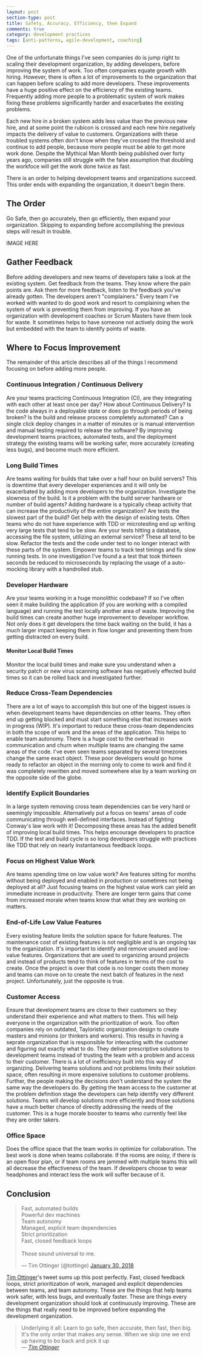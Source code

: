 ```yaml
---
layout: post
section-type: post
title: Safety, Accuracy, Efficiency, then Expand 
comments: true
category: development practices
tags: [anti-patterns, agile-development, coaching]
---
```


One of the unfortunate things I've seen companies do is jump right to scaling their development organization, by adding developers, before improving the system of work. Too often companies equate growth with hiring. However, there is often a lot of improvements to the organization that can happen before scaling to add more developers. These improvements have a huge positive effect on the efficiency of the existing teams. Frequently adding more people to a problematic system of work makes fixing these problems significantly harder and exacerbates the existing problems. 

Each new hire in a broken system adds less value than the previous new hire, and at some point the rubicon is crossed and each new hire negatively impacts the delivery of value to customers. Organizations with these troubled systems often don't know when they've crossed the threshold and continue to add people, because more people must be able to get more work done. Despite the Mythical Man Month being published over forty years ago, companies still struggle with the false assumption that doubling the workfoce will get the work done twice as fast. 

There is an order to helping development teams and organizations succeed. This order ends with expanding the organization, it doesn't begin there. 

## The Order

Go Safe, then go accurately, then go efficiently, then expand your organization. Skipping to expanding before accomplishing the previous steps will result in trouble. 

IMAGE HERE

## Gather Feedback

Before adding developers and new teams of developers take a look at the existing system. Get feedback from the teams. They know where the pain points are. Ask them for more feedback, listen to the feedback you've already gotten. The developers aren't "complainers." Every team I've worked with wanted to do good work and resort to complaining when the system of work is preventing them from improving. If you have an organization with development coaches or Scrum Masters have them look for waste. It sometimes helps to have someone not actively doing the work but embedded with the team to identify points of waste. 


## Where to Focus Improvement 

The remainder of this article describes all of the things I recommend focusing on before adding more people.

### Continuous Integration / Continuous Delivery

Are your teams practicing Continuous Integration (CI), are they integrating with each other at least once per day? How about Continuous Delivery? Is the code always in a deployable state or does go through periods of being broken? Is the build and release process completely automated? Can a single click deploy changes in a matter of minutes or is manual intervention and manual testing required to release the software? By improving development teams practices, automated tests, and the deployment strategy the existing teams will be working safer, more accurately (creating less bugs), and become much more efficient.

### Long Build Times

Are teams waiting for builds that take over a half hour on build servers? This is downtime that every developer experiences and it will only be exacerbated by adding more developers to the organization. Investigate the slowness of the build. Is it a problem with the build server hardware or number of build agents? Adding hardware is a typically cheap activity that can increase the productivity of the entire organization? Are tests the slowest part of the build? Get help with the design of existing tests. Often teams who do not have experience with TDD or microtesting end up writing very large tests that tend to be slow. Are your tests hitting a database, accessing the file system, utilizing an external service? These all tend to be slow. Refactor the tests and the code under test to no longer interact with these parts of the system. Empower teams to track test timings and fix slow running tests. In one investigation I've found a a test that took thirteen seconds be reduced to microseconds by replacing the usage of a auto-mocking library with a handrolled stub.

### Developer Hardware

Are your teams working in a huge monolithic codebase? If so I've often seen it make building the application (if you are working with a compiled language) and running the test locally another area of waste. Improving the build times can create another huge improvement to developer workflow. Not only does it get developers the time back waiting on the build, it has a much larger impact keeping them in flow longer and preventing them from getting distracted on every build.

#### Monitor Local Build Times

Monitor the local build times and make sure you understand when a security patch or new virus scanning software has negatively effected build times so it can be rolled back and investigated further. 

### Reduce Cross-Team Dependencies

There are a lot of ways to accomplish this but one of the biggest issues is when development teams have dependencies on other teams. They often end up getting blocked and must start something else that increases work in progress (WIP). It's important to reduce these cross-team dependencies in both the scope of work and the areas of the application. This helps to enable team autonomy. There is a huge cost to the overhead in communication and churn when multiple teams are changing the same areas of the code. I've even seen teams separated by several timezones change the same exact object. These poor developers would go home ready to refactor an object in the morning only to come to work and find it was completely rewritten and moved somewhere else by a team working on the opposite side of the globe.

### Identify Explicit Boundaries 

In a large system removing cross team dependencies can be very hard or seemingly impossible. Alternatively put a focus on teams' areas of code communicating through well-defined interfaces. Instead of fighting Conway's law work with it! Decomposing these areas has the added benefit of improving local build times. This helps encourage developers to practice TDD. If the test and build cycle is so long developers struggle with practices like TDD that rely on nearly instantaneous feedback loops.

### Focus on Highest Value Work

Are teams spending time on low value work? Are features sitting for months without being deployed and enabled in production or sometimes not being deployed at all? Just focusing teams on the highest value work can yield an immediate increase in productivity. There are longer term gains that come from increased morale when teams know that what they are working on matters.

### End-of-Life Low Value Features

Every existing feature limits the solution space for future features. The maintenance cost of existing features is not negligible and is an ongoing tax to the organization. It's important to identify and remove unused and low-value features.  Organizations that are used to organizing around projects and instead of products tend to think of features in terms of the cost to create. Once the project is over that code is no longer costs them money and teams can move on to create the next batch of features in the next project. Unfortunately, just the opposite is true. 

### Customer Access

Ensure that development teams are close to their customers so they understand their experience and what matters to them. This will help everyone in the organization with the prioritization of work. Too often companies rely on outdated, Tayloristic organization design to create masters and minions (or thinkers and workers). This results in having a seprate organization that is responsible for interacting with the customer and figuring out exactly what to do. They deliver prescriptive solutions to development teams instead of trusting the team with a problem and access to their customer. There is a lot of inefficiency built into this way of organizing. Delivering teams solutions and not problems limits their solution space, often resulting in more expensive solutions to customer problems. Further, the people making the decisions don't understand the system the same way the developers do. By getting the team access to the customer at the problem definition stage the developers can help identify very different solutions. Teams will develop solutions more efficiently and those solutions have a much better chance of directly addressing the needs of the customer. This is a huge morale booster to teams who currently feel like they are order takers.

### Office Space

Does the office space that the team works in optimize for collaboration. The best work is done when teams collaborate. If the rooms are noisy, if there is an open floor plan, or if team rooms are jammed with multiple teams this will all decrease the effectiveness of the team. If developers choose to wear headphones and interact less the work will suffer because of it. 

## Conclusion
 
<blockquote class="twitter-tweet" data-lang="en"><p lang="en" dir="ltr">Fast, automated builds<br>Powerful dev machines<br>Team autonomy<br>Managed, explicit team dependencies<br>Strict prioritization<br>Fast, closed feedback loops<br><br>Those sound universal to me.</p>&mdash; Tim Ottinger (@tottinge) <a href="https://twitter.com/tottinge/status/958403407617888256?ref_src=twsrc%5Etfw">January 30, 2018</a></blockquote>
<script async src="https://platform.twitter.com/widgets.js" charset="utf-8"></script>

[Tim Ottinger](https://www.twitter.com/tottinge)'s tweet sums up this post perfectly. Fast, closed feedback loops, strict prioritization of work, managed and explicit dependencies between teams, and team autonomy. These are the things that help teams work safer, with less bugs, and eventually faster. These are things every development organization should look at continuously improving. These are the things that really need to be improved before expanding the development organization.  

> Underlying it all: Learn to go safe, then accurate, then fast, then big. It's the only order that makes any sense. When we skip one we end up having to bo back and pick it up  
> &mdash; _[Tim Ottinger](https://www.twitter.com/tottinge)_
